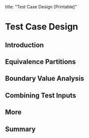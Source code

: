 <frontmatter>
title: "Test Case Design [Printable]"
</frontmatter>

<link rel="stylesheet" href="{{baseUrl}}/css/textbook.css">

<div class="website-content">

<div id="main">

# Test Case Design

## Introduction

<include src="introduction/what/print.md" />
<include src="introduction/positiveVsNegative/print.md" />
<include src="introduction/blackVsGlass/print.md" />

## Equivalence Partitions

<include src="equivalencePartitions/what/print.md" />
<include src="equivalencePartitions/basic/print.md" />
<include src="equivalencePartitions/intermediate/print.md" />

## Boundary Value Analysis

<include src="boundaryValueAnalysis/what/print.md" />
<include src="boundaryValueAnalysis/how/print.md" />

## Combining Test Inputs

<include src="combiningTestInputs/why/print.md" />
<include src="combiningTestInputs/combinationStrategies/print.md" />
<include src="combiningTestInputs/heuristicValid/print.md" />
<include src="combiningTestInputs/heuristicInvalid/print.md" />
<include src="combiningTestInputs/mix/print.md" />

## More

<include src="more/testingUseCases/print.md" />

## Summary

<include src="summary/recap/print.md" />

</div>

</div>
